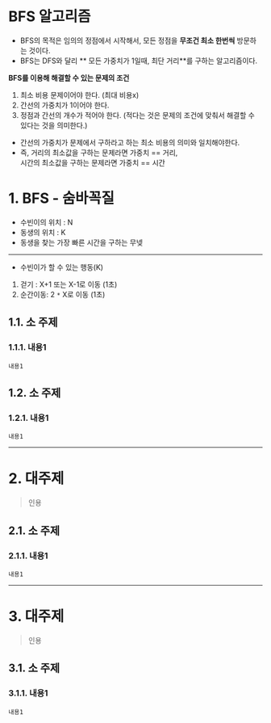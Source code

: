 BFS 알고리즘
=======================
* BFS의 목적은 임의의 정점에서 시작해서, 모든 정점을 **무조건 최소 한번씩** 방문하는 것이다.  
* BFS는 DFS와 달리 ** 모든 가중치가 1일때, 최단 거리**를 구하는 알고리즘이다.     
   
**BFS를 이용해 해결할 수 있는 문제의 조건**   
1. 최소 비용 문제이어야 한다. (최대 비용x)         
2. 간선의 가중치가 1이어야 한다.        
3. 정점과 간선의 개수가 적어야 한다. (적다는 것은 문제의 조건에 맞춰서 해결할 수 있다는 것을 의미한다.)   
   
* 간선의 가중치가 문제에서 구하라고 하는 최소 비용의 의미와 일치해야한다.    
* 즉, 거리의 최소값을 구하는 문제라면 가중치 == 거리,      
시간의 최소값을 구하는 문제라면 가중치 == 시간    

# 1. BFS - 숨바꼭질
* 수빈이의 위치 : N
* 동생의 위치 : K  
* 동생을 찾는 가장 빠른 시간을 구하는 무넺    
___
* 수빈이가 할 수 있는 행동(K)   
1. 걷기 : X+1 또는 X-1로 이동 (1초)  
2. 순간이동: 2 ``*`` X로 이동 (1초)    




## 1.1. 소 주제
### 1.1.1. 내용1
```
내용1
```
## 1.2. 소 주제
### 1.2.1. 내용1
```
내용1
```

***
# 2. 대주제
> 인용
## 2.1. 소 주제
### 2.1.1. 내용1
```
내용1
```   

***
# 3. 대주제
> 인용
## 3.1. 소 주제
### 3.1.1. 내용1
```
내용1
```
